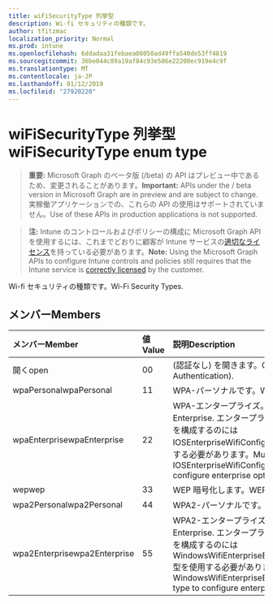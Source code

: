 ```yaml
---
title: wiFiSecurityType 列挙型
description: Wi-fi セキュリティの種類です。
author: tfitzmac
localization_priority: Normal
ms.prod: intune
ms.openlocfilehash: 6ddadaa31febaea08050ad49ffa540de53ff4819
ms.sourcegitcommit: 36be044c89a19af84c93e586e22200ec919e4c9f
ms.translationtype: MT
ms.contentlocale: ja-JP
ms.lasthandoff: 01/12/2019
ms.locfileid: "27920220"
---
```

# <a name="wifisecuritytype-enum-type"></a><span data-ttu-id="08691-103">wiFiSecurityType 列挙型</span><span class="sxs-lookup"><span data-stu-id="08691-103">wiFiSecurityType enum type</span></span>

> <span data-ttu-id="08691-104">**重要:** Microsoft Graph のベータ版 (/beta) の API はプレビュー中であるため、変更されることがあります。</span><span class="sxs-lookup"><span data-stu-id="08691-104">**Important:** APIs under the / beta version in Microsoft Graph are in preview and are subject to change.</span></span> <span data-ttu-id="08691-105">実稼働アプリケーションでの、これらの API の使用はサポートされていません。</span><span class="sxs-lookup"><span data-stu-id="08691-105">Use of these APIs in production applications is not supported.</span></span>

> <span data-ttu-id="08691-106">**注:** Intune のコントロールおよびポリシーの構成に Microsoft Graph API を使用するには、これまでどおりに顧客が Intune サービスの[適切なライセンス](https://go.microsoft.com/fwlink/?linkid=839381)を持っている必要があります。</span><span class="sxs-lookup"><span data-stu-id="08691-106">**Note:** Using the Microsoft Graph APIs to configure Intune controls and policies still requires that the Intune service is [correctly licensed](https://go.microsoft.com/fwlink/?linkid=839381) by the customer.</span></span>

<span data-ttu-id="08691-107">Wi-fi セキュリティの種類です。</span><span class="sxs-lookup"><span data-stu-id="08691-107">Wi-Fi Security Types.</span></span>
## <a name="members"></a><span data-ttu-id="08691-108">メンバー</span><span class="sxs-lookup"><span data-stu-id="08691-108">Members</span></span>
|<span data-ttu-id="08691-109">メンバー</span><span class="sxs-lookup"><span data-stu-id="08691-109">Member</span></span>|<span data-ttu-id="08691-110">値</span><span class="sxs-lookup"><span data-stu-id="08691-110">Value</span></span>|<span data-ttu-id="08691-111">説明</span><span class="sxs-lookup"><span data-stu-id="08691-111">Description</span></span>|
|:---|:---|:---|
|<span data-ttu-id="08691-112">開く</span><span class="sxs-lookup"><span data-stu-id="08691-112">open</span></span>|<span data-ttu-id="08691-113">0</span><span class="sxs-lookup"><span data-stu-id="08691-113">0</span></span>|<span data-ttu-id="08691-114">(認証なし) を開きます。</span><span class="sxs-lookup"><span data-stu-id="08691-114">Open (No Authentication).</span></span>|
|<span data-ttu-id="08691-115">wpaPersonal</span><span class="sxs-lookup"><span data-stu-id="08691-115">wpaPersonal</span></span>|<span data-ttu-id="08691-116">1</span><span class="sxs-lookup"><span data-stu-id="08691-116">1</span></span>|<span data-ttu-id="08691-117">WPA-パーソナルです。</span><span class="sxs-lookup"><span data-stu-id="08691-117">WPA-Personal.</span></span>|
|<span data-ttu-id="08691-118">wpaEnterprise</span><span class="sxs-lookup"><span data-stu-id="08691-118">wpaEnterprise</span></span>|<span data-ttu-id="08691-119">2</span><span class="sxs-lookup"><span data-stu-id="08691-119">2</span></span>|<span data-ttu-id="08691-120">WPA-エンタープライズ。</span><span class="sxs-lookup"><span data-stu-id="08691-120">WPA-Enterprise.</span></span> <span data-ttu-id="08691-121">エンタープライズ オプションを構成するのには IOSEnterpriseWifiConfiguration 型を使用する必要があります。</span><span class="sxs-lookup"><span data-stu-id="08691-121">Must use IOSEnterpriseWifiConfiguration type to configure enterprise options.</span></span>|
|<span data-ttu-id="08691-122">wep</span><span class="sxs-lookup"><span data-stu-id="08691-122">wep</span></span>|<span data-ttu-id="08691-123">3</span><span class="sxs-lookup"><span data-stu-id="08691-123">3</span></span>|<span data-ttu-id="08691-124">WEP 暗号化します。</span><span class="sxs-lookup"><span data-stu-id="08691-124">WEP Encryption.</span></span>|
|<span data-ttu-id="08691-125">wpa2Personal</span><span class="sxs-lookup"><span data-stu-id="08691-125">wpa2Personal</span></span>|<span data-ttu-id="08691-126">4</span><span class="sxs-lookup"><span data-stu-id="08691-126">4</span></span>|<span data-ttu-id="08691-127">WPA2-パーソナルです。</span><span class="sxs-lookup"><span data-stu-id="08691-127">WPA2-Personal.</span></span>|
|<span data-ttu-id="08691-128">wpa2Enterprise</span><span class="sxs-lookup"><span data-stu-id="08691-128">wpa2Enterprise</span></span>|<span data-ttu-id="08691-129">5</span><span class="sxs-lookup"><span data-stu-id="08691-129">5</span></span>|<span data-ttu-id="08691-130">WPA2-エンタープライズ。</span><span class="sxs-lookup"><span data-stu-id="08691-130">WPA2-Enterprise.</span></span> <span data-ttu-id="08691-131">エンタープライズ オプションを構成するのには WindowsWifiEnterpriseEAPConfiguration 型を使用する必要があります。</span><span class="sxs-lookup"><span data-stu-id="08691-131">Must use WindowsWifiEnterpriseEAPConfiguration type to configure enterprise options.</span></span>|





